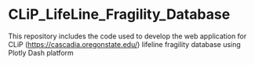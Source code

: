 # CLiP_LifeLine_Fragility_Database
This repository includes the code used to develop the web application for CLiP (https://cascadia.oregonstate.edu/) lifeline fragility database using Plotly Dash platform
